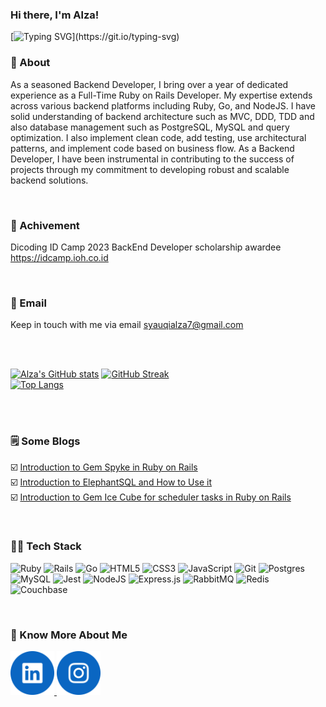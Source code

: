 ### Hi there, I'm Alza!

[![Typing SVG](https://readme-typing-svg.herokuapp.com?size=40&duration=4000&center=true&vCenter=true&width=1200&height=100&lines=Backend+developer%2C;Open+for+job+opportunities.)](https://git.io/typing-svg)

### 👤 About
As a seasoned Backend Developer, I bring over a year of dedicated experience as a Full-Time Ruby on Rails Developer. My expertise extends across various backend platforms including Ruby, Go, and NodeJS. I have solid understanding of backend architecture such as MVC, DDD, TDD and also database management such as PostgreSQL, MySQL and query optimization. I also implement clean code, add testing, use architectural patterns, and implement code based on business flow. As a Backend Developer, I have been instrumental in contributing to the success of projects through my commitment to developing robust and scalable backend solutions.

</br>

### 🏅 Achivement
Dicoding ID Camp 2023 BackEnd Developer scholarship awardee https://idcamp.ioh.co.id

</br>

### 📧 Email
Keep in touch with me via email syauqialza7@gmail.com

</br>
</br>

<a href="https://github.com/syauqialzaa">

  [![Alza's GitHub stats](https://github-readme-stats.vercel.app/api?username=syauqialzaa&count_private=true&show_icons=true&theme=gotham)](https://github.com/syauqialzaa)
  [![GitHub Streak](https://github-readme-streak-stats.herokuapp.com/?user=syauqialzaa&theme=gotham)](https://github.com/syauqialzaa)<br>
  [![Top Langs](https://github-readme-stats.vercel.app/api/top-langs/?username=syauqialzaa&show_icons=true&theme=gotham&layout=compact)](https://github.com/syauqialzaa)

</a>

</br>
</br>

### 🗒️ Some Blogs
☑️ [Introduction to Gem Spyke in Ruby on Rails](https://symbolic.id/x-brain/c/5fd9cba1-107d-5fb9-9a37-5ccfcbae781e)\
☑️ [Introduction to ElephantSQL and How to Use it](https://symbolic.id/x-brain/c/dab67dfb-4893-5967-afa2-557197dd57db)\
☑️ [Introduction to Gem Ice Cube for scheduler tasks in Ruby on Rails](https://symbolic.id/x-brain/c/6e8294e0-471a-5bb6-befc-e6d7378d114c)

</br>

### 👨‍💻 Tech Stack
![Ruby](https://img.shields.io/badge/ruby-%23CC342D.svg?style=for-the-badge&logo=ruby&logoColor=white)
![Rails](https://img.shields.io/badge/rails-%23CC0000.svg?style=for-the-badge&logo=ruby-on-rails&logoColor=white)
![Go](https://img.shields.io/badge/go-%2300ADD8.svg?style=for-the-badge&logo=go&logoColor=white)
![HTML5](https://img.shields.io/badge/html5-%23E34F26.svg?style=for-the-badge&logo=html5&logoColor=white)
![CSS3](https://img.shields.io/badge/css3-%231572B6.svg?style=for-the-badge&logo=css3&logoColor=white)
![JavaScript](https://img.shields.io/badge/javascript-%23323330.svg?style=for-the-badge&logo=javascript&logoColor=%23F7DF1E)
![Git](https://img.shields.io/badge/git-%23F05033.svg?style=for-the-badge&logo=git&logoColor=white)
![Postgres](https://img.shields.io/badge/postgres-%23316192.svg?style=for-the-badge&logo=postgresql&logoColor=white)
![MySQL](https://img.shields.io/badge/mysql-4479A1.svg?style=for-the-badge&logo=mysql&logoColor=white)
![Jest](https://img.shields.io/badge/-jest-%23C21325?style=for-the-badge&logo=jest&logoColor=white)
![NodeJS](https://img.shields.io/badge/node.js-6DA55F?style=for-the-badge&logo=node.js&logoColor=white)
![Express.js](https://img.shields.io/badge/express.js-%23404d59.svg?style=for-the-badge&logo=express&logoColor=%2361DAFB)
![RabbitMQ](https://img.shields.io/badge/Rabbitmq-FF6600?style=for-the-badge&logo=rabbitmq&logoColor=white)
![Redis](https://img.shields.io/badge/redis-%23DD0031.svg?style=for-the-badge&logo=redis&logoColor=white)
![Couchbase](https://img.shields.io/badge/Couchbase-EA2328?style=for-the-badge&logo=couchbase&logoColor=white)

</br>

### 👀 Know More About Me
<a href="https://www.linkedin.com/in/alzasyauqi/"><img width="70px" src="./img/social_media/linkedin_icon.png">
<a href="https://instagram.com/syauqialzaa"><img width="70px" src="./img/social_media/instagram_icon.png">